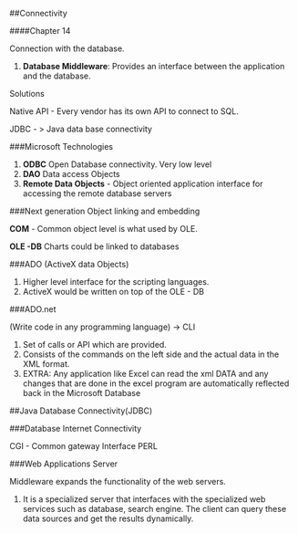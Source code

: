 ##Connectivity


####Chapter 14

Connection with the database.

1. **Database Middleware**: Provides an interface between the application and the database.


Solutions

Native API - Every vendor has its own API to connect to SQL.


JDBC - > Java data base connectivity
 
 
###Microsoft Technologies
 
 1. **ODBC** Open Database connectivity. Very low level
 2. **DAO** Data access Objects
 3. **Remote Data Objects** - Object oriented application interface for accessing the remote database servers
 
 
 
###Next generation Object linking and embedding

**COM** - Common object level is what used by OLE.

**OLE -DB** Charts could be linked to databases


###ADO (ActiveX data Objects)
1. Higher level interface for the scripting languages.
2. ActiveX would be written on top of the OLE - DB


###ADO.net

(Write code in any programming language) -> CLI 

1. Set of calls or API which are provided.
2. Consists of the commands on the left side and the actual data in the XML format.
3. EXTRA: Any application like Excel can read the xml DATA and any changes that are done in the excel program are automatically reflected back in the Microsoft Database




##Java Database Connectivity(JDBC)




###Database Internet Connectivity

CGI - Common gateway Interface PERL


###Web Applications Server

Middleware expands the functionality of the web servers.
1. It is a specialized server that interfaces with the specialized web services such as database, search engine. The client can query these data sources and get the results dynamically.














































